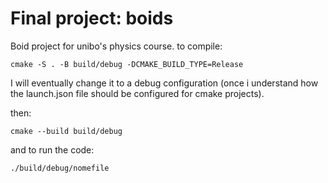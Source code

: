 # Final project: boids
Boid project for unibo's physics course. 
to compile:
```
cmake -S . -B build/debug -DCMAKE_BUILD_TYPE=Release
```
I will eventually change it to a debug configuration (once i understand how the launch.json file should be configured for cmake projects).

then:

```
cmake --build build/debug
```
and to run the code:
```
./build/debug/nomefile
```
